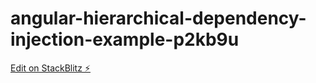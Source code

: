 # angular-hierarchical-dependency-injection-example-p2kb9u

[Edit on StackBlitz ⚡️](https://stackblitz.com/edit/angular-hierarchical-dependency-injection-example-p2kb9u)